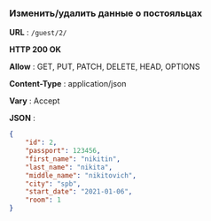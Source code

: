 ### Изменить/удалить данные о постояльцах

**URL** : `/guest/2/`

**HTTP 200 OK**

**Allow** : GET, PUT, PATCH, DELETE, HEAD, OPTIONS

**Content-Type** : application/json

**Vary** : Accept

**JSON** :
```json
{
    "id": 2,
    "passport": 123456,
    "first_name": "nikitin",
    "last_name": "nikita",
    "middle_name": "nikitovich",
    "city": "spb",
    "start_date": "2021-01-06",
    "room": 1
}
```